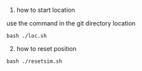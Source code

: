 1. how to start location

use the command in the git directory location
```
bash ./loc.sh
```

2. how to reset position
```
bash ./resetsim.sh
```
